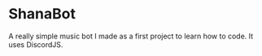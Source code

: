 # ShanaBot
A really simple music bot I made as a first project to learn how to code.
It uses DiscordJS.
